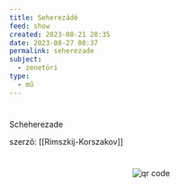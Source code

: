 ```yaml
---
title: Seherezádé
feed: show
created: 2023-08-21 20:35
date: 2023-08-27 08:37
permalink: seherezade
subject:
  - zenetöri
type:
  - mű
---
```

#

Scheherezade

szerző: [[Rimszkij-Korszakov]]




#
<p style="text-align: center;"><img src="https://chart.googleapis.com/chart?cht=qr&chl=https://notes.andrasdenes.com/seherezade&chs=180x180&choe=UTF-8&chld=L|2" alt="qr code"></p>

